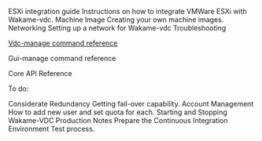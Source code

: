  
ESXi integration guide
    Instructions on how to integrate VMWare ESXi with Wakame-vdc. 
Machine Image
    Creating your own machine images. 
Networking
    Setting up a network for Wakame-vdc 
Troubleshooting

[Vdc-manage command reference](Vdc-manage-command-reference.md)

Gui-manage command reference

Core API Reference


To do:

Considerate Redundancy
    Getting fail-over capability. 
Account Management
    How to add new user and set quota for each. 
Starting and Stopping Wakame-VDC
Production Notes
Prepare the Continuous Integration Environment
    Test process. 